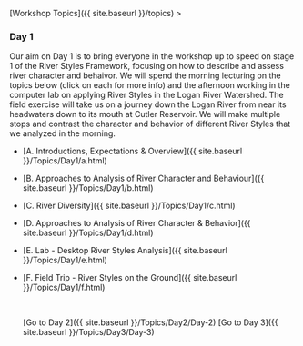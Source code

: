 [Workshop Topics]({{ site.baseurl }}/topics)‎ > ‎

### Day 1

Our aim on Day 1 is to bring everyone in the workshop up to speed on stage 1 of the River Styles Framework, focusing on how to describe and assess river character and behaivor. We will spend the morning lecturing on the topics below (click on each for more info) and the afternoon working in the computer lab on applying River Styles in the Logan River Watershed. The field exercise will take us on a journey down the Logan River from near its headwaters down to its mouth at Cutler Reservoir. We will make multiple stops and contrast the character and behavior of different River Styles that we analyzed in the morning. 

- [A. Introductions, Expectations & Overview]({{ site.baseurl }}/Topics/Day1/a.html)

- [B. Approaches to Analysis of River Character and Behaviour]({{ site.baseurl }}/Topics/Day1/b.html)

- [C. River Diversity]({{ site.baseurl }}/Topics/Day1/c.html)

- [D. Approaches to Analysis of River Character & Behavior]({{ site.baseurl }}/Topics/Day1/d.html)

- [E. Lab - Desktop River Styles Analysis]({{ site.baseurl }}/Topics/Day1/e.html)

- [F. Field Trip - River Styles on the Ground]({{ site.baseurl }}/Topics/Day1/f.html)

  ​


  [Go to Day 2]({{ site.baseurl }}/Topics/Day2/Day-2)    			    [Go to Day 3]({{ site.baseurl }}/Topics/Day3/Day-3)

